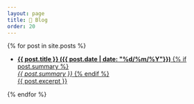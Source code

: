 ```yaml
---
layout: page
title: 📰 Blog
order: 20
---
```


{% for post in site.posts %}
<ul>
<li class="style{{ forloop.index | plus:1 }}">
<a href="{{ post.url | prepend:site.baseurl | prepend:site.url }}">
<strong>{{ post.title }} ({{ post.date | date: "%d/%m/%Y"}})</strong>
{% if post.summary %}
<br/><em>{{ post.summary }}</em>
{% endif %}
<br/>{{ post.excerpt }}
</a>
</li>
</ul>
{% endfor %}

